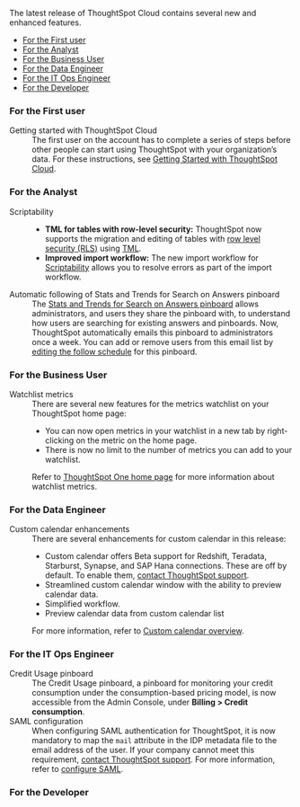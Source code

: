 The latest release of ThoughtSpot Cloud contains several new and enhanced features.

<ul>
<li><a href="{{ site.baseurl }}#july-cloud-first">For the First user</a></li>
<li><a href="{{ site.baseurl }}#july-cloud-analyst">For the Analyst</a></li>
<li><a href="{{ site.baseurl }}#july-cloud-business-user">For the Business User</a></li>
<li><a href="{{ site.baseurl }}#july-cloud-data-engineer">For the Data Engineer</a></li>
<li><a href="{{ site.baseurl }}#july-cloud-it-ops-engineer">For the IT Ops Engineer</a></li>
<li><a href="{{ site.baseurl }}#july-cloud-developer">For the Developer</a></li>
</ul>

<h3><a id="july-cloud-first"></a>For the First user</h3>

<dl>

<dlentry id="getting-started">
<dt>Getting started with ThoughtSpot Cloud</dt>
<dd>The first user on the account has to complete a series of steps before other people can start using ThoughtSpot with your organization’s data. For these instructions, see <a href="{{ site.baseurl }}/admin/ts-cloud/ts-cloud-getting-started.html">Getting Started with ThoughtSpot Cloud</a>.
</dd>
</dlentry>
</dl>

<h3><a id="july-cloud-analyst"></a>For the Analyst</h3>

<dl>

<dlentry id="scriptability">
<dt>Scriptability</dt>
<dd><ul><li><strong>TML for tables with row-level security:</strong> ThoughtSpot now supports the migration and editing of tables with <a href="{{ site.baseurl }}/admin/data-security/row-level-security.html">row level security (RLS)</a> using <a href="{{ site.baseurl }}/admin/ts-cloud/tml.html#syntax-tables">TML</a>.</li>
<li><strong>Improved import workflow:</strong> The new import workflow for <a href="{{ site.baseurl }}/admin/ts-cloud/scriptability.html">Scriptability</a> allows you to resolve errors as part of the import workflow.</li></ul></dd>
</dlentry>

<dlentry id="auto-email">
<dt>Automatic following of Stats and Trends for Search on Answers pinboard</dt>
<dd>The <a href="{{ site.baseurl }}/admin/thoughtspot-one/query-intelligence-pinboard.html">Stats and Trends for Search on Answers pinboard</a> allows administrators, and users they share the pinboard with, to understand how users are searching for existing answers and pinboards. Now, ThoughtSpot automatically emails this pinboard to administrators once a week. You can add or remove users from this email list by <a href="{{ site.baseurl }}/admin/manage-jobs/schedule-a-pinboard-job.html">editing the follow schedule</a> for this pinboard.</dd>
</dlentry>

</dl>

<h3><a id="july-cloud-business-user"></a>For the Business User</h3>

<dl>
<dlentry id="watchlist-metrics">
<dt>Watchlist metrics</dt>
<dd>There are several new features for the metrics watchlist on your ThoughtSpot home page:
<ul><li>You can now open metrics in your watchlist in a new tab by right-clicking on the metric on the home page.</li>
<li>There is now no limit to the number of metrics you can add to your watchlist.</li></ul>
Refer to <a href="{{ site.baseurl }}/end-user/thoughtspot-one/thoughtspot-one-homepage.html#quick-links">ThoughtSpot One home page</a> for more information about watchlist metrics.</dd>
</dlentry>
</dl>

<h3><a id="july-cloud-data-engineer"></a>For the Data Engineer</h3>

<dl>
<dlentry id="custom-calendar">
<dt>Custom calendar enhancements</dt>
<dd>There are several enhancements for custom calendar in this release:
<ul><li>Custom calendar offers <span class="badge badge-update">Beta</span> support for Redshift, Teradata, Starburst, Synapse, and SAP Hana connections. These are off by default. To enable them, <a href="{{ site.baseurl }}/admin/misc/contact.html">contact ThoughtSpot support</a>.</li><li>Streamlined custom calendar window with the ability to preview calendar data.</li>
<li>Simplified workflow.</li>
<li>Preview calendar data from custom calendar list</li></ul>
For more information, refer to <a href="{{ site.baseurl }}/admin/ts-cloud/ts-cloud-embrace-cust-cal.html">Custom calendar overview</a>.</dd>
</dlentry>
</dl>

<h3><a id="july-cloud-it-ops-engineer"></a>For the IT Ops Engineer</h3>

<dl>
<dlentry id="credit-usage-pinboard">
<dt>Credit Usage pinboard</dt>
<dd>The Credit Usage pinboard, a pinboard for monitoring your credit consumption under the consumption-based pricing model, is now accessible from the Admin Console, under <strong>Billing > Credit consumption</strong>.</dd>
</dlentry>

<dlentry id="saml-mail-field">
<dt>SAML configuration</dt>
<dd>When configuring SAML authentication for ThoughtSpot, it is now mandatory to map the <code>mail</code> attribute in the IDP metadata file to the email address of the user. If your company cannot meet this requirement, <a href="{{ site.baseurl }}/admin/misc/contact.html">contact ThoughtSpot support</a>. For more information, refer to <a href="{{ site.baseurl }}/admin/ts-cloud/authentication-integration.html">configure SAML</a>.</dd>
</dlentry>
</dl>

<h3><a id="july-cloud-developer"></a>For the Developer</h3>
